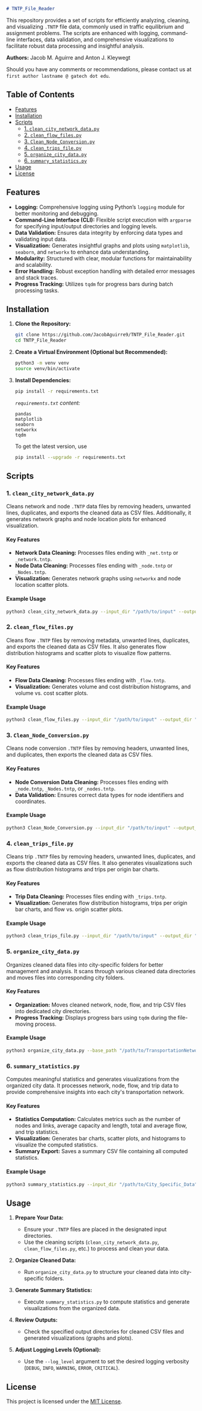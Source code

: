 ```markdown
# TNTP_File_Reader
```
This repository provides a set of scripts for efficiently analyzing, cleaning, and visualizing `.TNTP` file data, commonly used in traffic equilibrium and assignment problems. The scripts are enhanced with logging, command-line interfaces, data validation, and comprehensive visualizations to facilitate robust data processing and insightful analysis.

**Authors:** Jacob M. Aguirre and Anton J. Kleywegt

Should you have any comments or recommendations, please contact us at `first author lastname @ gatech dot edu`.


## Table of Contents

- [Features](#features)
- [Installation](#installation)
- [Scripts](#scripts)
  - [1. `clean_city_network_data.py`](#1-clean_city_network_datapy)
  - [2. `clean_flow_files.py`](#2-clean_flow_filespy)
  - [3. `Clean_Node_Conversion.py`](#3-clean_node_conversionpy)
  - [4. `clean_trips_file.py`](#4-clean_trips_filepy)
  - [5. `organize_city_data.py`](#5-organize_city_datapy)
  - [6. `summary_statistics.py`](#6-summary_statisticspy)
- [Usage](#usage)
- [License](#license)

## Features

- **Logging:** Comprehensive logging using Python’s `logging` module for better monitoring and debugging.
- **Command-Line Interface (CLI):** Flexible script execution with `argparse` for specifying input/output directories and logging levels.
- **Data Validation:** Ensures data integrity by enforcing data types and validating input data.
- **Visualization:** Generates insightful graphs and plots using `matplotlib`, `seaborn`, and `networkx` to enhance data understanding.
- **Modularity:** Structured with clear, modular functions for maintainability and scalability.
- **Error Handling:** Robust exception handling with detailed error messages and stack traces.
- **Progress Tracking:** Utilizes `tqdm` for progress bars during batch processing tasks.

## Installation

1. **Clone the Repository:**

    ```bash
    git clone https://github.com/JacobAguirre9/TNTP_File_Reader.git
    cd TNTP_File_Reader
    ```

2. **Create a Virtual Environment (Optional but Recommended):**

    ```bash
    python3 -m venv venv
    source venv/bin/activate
    ```

3. **Install Dependencies:**

    ```bash
    pip install -r requirements.txt
    ```

    *`requirements.txt` content:*

    ```plaintext
    pandas
    matplotlib
    seaborn
    networkx
    tqdm
    ```
   To get the latest version, use
   ```bash
   pip install --upgrade -r requirements.txt
   ```

## Scripts

### 1. `clean_city_network_data.py`

Cleans network and node `.TNTP` data files by removing headers, unwanted lines, duplicates, and exports the cleaned data as CSV files. Additionally, it generates network graphs and node location plots for enhanced visualization.

#### Key Features

- **Network Data Cleaning:** Processes files ending with `_net.tntp` or `_network.tntp`.
- **Node Data Cleaning:** Processes files ending with `_node.tntp` or `_Nodes.tntp`.
- **Visualization:** Generates network graphs using `networkx` and node location scatter plots.

#### Example Usage

```bash
python3 clean_city_network_data.py --input_dir "/path/to/input" --output_dir "/path/to/output" --log_level INFO
```

### 2. `clean_flow_files.py`

Cleans flow `.TNTP` files by removing metadata, unwanted lines, duplicates, and exports the cleaned data as CSV files. It also generates flow distribution histograms and scatter plots to visualize flow patterns.

#### Key Features

- **Flow Data Cleaning:** Processes files ending with `_flow.tntp`.
- **Visualization:** Generates volume and cost distribution histograms, and volume vs. cost scatter plots.

#### Example Usage

```bash
python3 clean_flow_files.py --input_dir "/path/to/input" --output_dir "/path/to/output" --log_level INFO
```

### 3. `Clean_Node_Conversion.py`

Cleans node conversion `.TNTP` files by removing headers, unwanted lines, and duplicates, then exports the cleaned data as CSV files.

#### Key Features

- **Node Conversion Data Cleaning:** Processes files ending with `_node.tntp`, `_Nodes.tntp`, or `_nodes.tntp`.
- **Data Validation:** Ensures correct data types for node identifiers and coordinates.

#### Example Usage

```bash
python3 Clean_Node_Conversion.py --input_dir "/path/to/input" --output_dir "/path/to/output" --log_level INFO
```

### 4. `clean_trips_file.py`

Cleans trip `.TNTP` files by removing headers, unwanted lines, duplicates, and exports the cleaned data as CSV files. It also generates visualizations such as flow distribution histograms and trips per origin bar charts.

#### Key Features

- **Trip Data Cleaning:** Processes files ending with `_trips.tntp`.
- **Visualization:** Generates flow distribution histograms, trips per origin bar charts, and flow vs. origin scatter plots.

#### Example Usage

```bash
python3 clean_trips_file.py --input_dir "/path/to/input" --output_dir "/path/to/output" --log_level INFO
```

### 5. `organize_city_data.py`

Organizes cleaned data files into city-specific folders for better management and analysis. It scans through various cleaned data directories and moves files into corresponding city folders.

#### Key Features

- **Organization:** Moves cleaned network, node, flow, and trip CSV files into dedicated city directories.
- **Progress Tracking:** Displays progress bars using `tqdm` during the file-moving process.

#### Example Usage

```bash
python3 organize_city_data.py --base_path "/path/to/TransportationNetworks" --log_level INFO
```

### 6. `summary_statistics.py`

Computes meaningful statistics and generates visualizations from the organized city data. It processes network, node, flow, and trip data to provide comprehensive insights into each city's transportation network.

#### Key Features

- **Statistics Computation:** Calculates metrics such as the number of nodes and links, average capacity and length, total and average flow, and trip statistics.
- **Visualization:** Generates bar charts, scatter plots, and histograms to visualize the computed statistics.
- **Summary Export:** Saves a summary CSV file containing all computed statistics.

#### Example Usage

```bash
python3 summary_statistics.py --input_dir "/path/to/City_Specific_Data" --output_dir "/path/to/Statistics_Output" --log_level INFO
```

## Usage

1. **Prepare Your Data:**

    - Ensure your `.TNTP` files are placed in the designated input directories.
    - Use the cleaning scripts (`clean_city_network_data.py`, `clean_flow_files.py`, etc.) to process and clean your data.

2. **Organize Cleaned Data:**

    - Run `organize_city_data.py` to structure your cleaned data into city-specific folders.

3. **Generate Summary Statistics:**

    - Execute `summary_statistics.py` to compute statistics and generate visualizations from the organized data.

4. **Review Outputs:**

    - Check the specified output directories for cleaned CSV files and generated visualizations (graphs and plots).

5. **Adjust Logging Levels (Optional):**

    - Use the `--log_level` argument to set the desired logging verbosity (`DEBUG`, `INFO`, `WARNING`, `ERROR`, `CRITICAL`).

## License

This project is licensed under the [MIT License](LICENSE).

```
